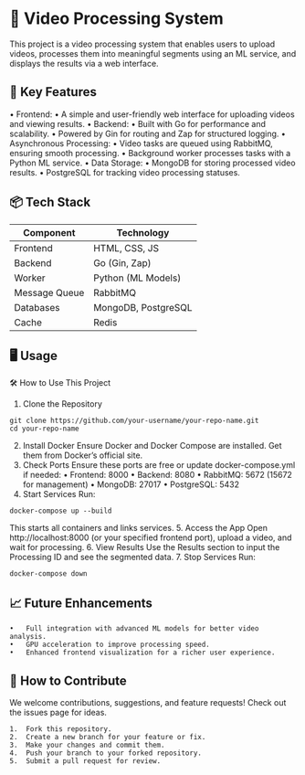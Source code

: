# 🎥 Video Processing System

This project is a video processing system that enables users to upload videos, processes them into meaningful segments using an ML service, and displays the results via a web interface.

## 🚀 Key Features

•	Frontend:
	•	A simple and user-friendly web interface for uploading videos and viewing results.
 •	Backend:
	•	Built with Go for performance and scalability.
	•	Powered by Gin for routing and Zap for structured logging.
•	Asynchronous Processing:
	•	Video tasks are queued using RabbitMQ, ensuring smooth processing.
	•	Background worker processes tasks with a Python ML service.
•	Data Storage:
	•	MongoDB for storing processed video results.
	•	PostgreSQL for tracking video processing statuses.

## 📦 Tech Stack

| Component | Technology |
| --- | --- |
| Frontend | HTML, CSS, JS |
| Backend | Go (Gin, Zap) |
| Worker | Python (ML Models) |
| Message Queue | RabbitMQ |
| Databases | MongoDB, PostgreSQL |
| Cache | Redis |

## 🖥️ Usage

🛠️ How to Use This Project

1.	Clone the Repository
```
git clone https://github.com/your-username/your-repo-name.git  
cd your-repo-name  
```
2.	Install Docker
Ensure Docker and Docker Compose are installed. Get them from Docker’s official site.
3.	Check Ports
Ensure these ports are free or update docker-compose.yml if needed:
	•	Frontend: 8000
	•	Backend: 8080
	•	RabbitMQ: 5672 (15672 for management)
	•	MongoDB: 27017
	•	PostgreSQL: 5432
4.	Start Services
Run:
```
docker-compose up --build  
```
This starts all containers and links services.
5.	Access the App
Open http://localhost:8000 (or your specified frontend port), upload a video, and wait for processing.
6.	View Results
Use the Results section to input the Processing ID and see the segmented data.
7.	Stop Services
Run:
```
docker-compose down  
```

## 📈 Future Enhancements

	•	Full integration with advanced ML models for better video analysis.
	•	GPU acceleration to improve processing speed.
	•	Enhanced frontend visualization for a richer user experience.

## 🤝 How to Contribute

We welcome contributions, suggestions, and feature requests! Check out the issues page for ideas.

	1.	Fork this repository.
	2.	Create a new branch for your feature or fix.
	3.	Make your changes and commit them.
	4.	Push your branch to your forked repository.
	5.	Submit a pull request for review.
 
